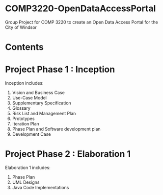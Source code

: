 # COMP3220-OpenDataAccessPortal
Group Project for COMP 3220 to create an Open Data Access Portal for the City of Windsor
<br/>
# Contents

# Project Phase 1 : Inception
Inception includes:<br/>
1. Vision and Business Case<br/>
2. Use-Case Model<br/>
3. Supplementary Specification<br/>
4. Glossary<br/>
5. Risk List and Management Plan<br/>
6. Prototypes<br/>
7. Iteration Plan<br/>
8. Phase Plan and Software development plan<br/>
9. Development Case

# Project Phase 2 : Elaboration 1
Elaboration 1 includes:<br/>
1. Phase Plan<br/>
2. UML Designs<br/>
3. Java Code Implementations
